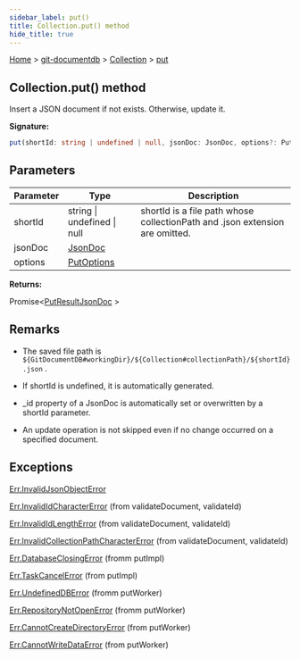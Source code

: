 ```yaml
---
sidebar_label: put()
title: Collection.put() method
hide_title: true
---
```


[Home](./index.md) &gt; [git-documentdb](./git-documentdb.md) &gt; [Collection](./git-documentdb.collection.md) &gt; [put](./git-documentdb.collection.put_1.md)

## Collection.put() method

Insert a JSON document if not exists. Otherwise, update it.

<b>Signature:</b>

```typescript
put(shortId: string | undefined | null, jsonDoc: JsonDoc, options?: PutOptions): Promise<PutResultJsonDoc>;
```

## Parameters

|  Parameter | Type | Description |
|  --- | --- | --- |
|  shortId | string \| undefined \| null | shortId is a file path whose collectionPath and .json extension are omitted. |
|  jsonDoc | [JsonDoc](./git-documentdb.jsondoc.md) |  |
|  options | [PutOptions](./git-documentdb.putoptions.md) |  |

<b>Returns:</b>

Promise&lt;[PutResultJsonDoc](./git-documentdb.putresultjsondoc.md) &gt;

## Remarks

- The saved file path is `${GitDocumentDB#workingDir}/${Collection#collectionPath}/${shortId}.json` .

- If shortId is undefined, it is automatically generated.

- \_id property of a JsonDoc is automatically set or overwritten by a shortId parameter.

- An update operation is not skipped even if no change occurred on a specified document.

## Exceptions

[Err.InvalidJsonObjectError](./git-documentdb.err.invalidjsonobjecterror.md)

[Err.InvalidIdCharacterError](./git-documentdb.err.invalididcharactererror.md) (from validateDocument, validateId)

[Err.InvalidIdLengthError](./git-documentdb.err.invalididlengtherror.md) (from validateDocument, validateId)

[Err.InvalidCollectionPathCharacterError](./git-documentdb.err.invalidcollectionpathcharactererror.md) (from validateDocument, validateId)

[Err.DatabaseClosingError](./git-documentdb.err.databaseclosingerror.md) (fromm putImpl)

[Err.TaskCancelError](./git-documentdb.err.taskcancelerror.md) (from putImpl)

[Err.UndefinedDBError](./git-documentdb.err.undefineddberror.md) (fromm putWorker)

[Err.RepositoryNotOpenError](./git-documentdb.err.repositorynotopenerror.md) (fromm putWorker)

[Err.CannotCreateDirectoryError](./git-documentdb.err.cannotcreatedirectoryerror.md) (from putWorker)

[Err.CannotWriteDataError](./git-documentdb.err.cannotwritedataerror.md) (from putWorker)

